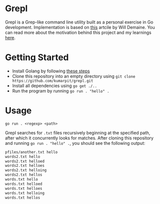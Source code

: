 # Grepl
Grepl is a Grep-like command line utility built as a personal exercise in Go development. Implementation is based on [this](https://willdemaine.ghost.io/grep-from-first-principles-in-golang/) artcile by Will Demaine. You can read more about the motivation behind this project and my learnings [here](https://kumarpit.github.io/grepl).

# Getting Started
- Install Golang by following [these steps](https://go.dev/doc/install)
- Clone this repository into an empty directory using `git clone https://github.com/kumarpit/grepl.git`
- Install all dependencies using `go get ./..`
- Run the program by running `go run . "hello" .`

# Usage
```golang
go run . <regexp> <path>
```
Grepl searches for `.txt` files recursively beginning at the specified path, after which it concurrently looks for matches.
After cloning this repository and running `go run . "hello" .`, you should see the following output:
```bash
pfiles/another.txt hello
words2.txt hello
words2.txt helloed 
words2.txt helloes 
words2.txt helloing
words2.txt hellos  
words.txt hello    
words.txt helloed  
words.txt helloes  
words.txt helloing 
words.txt hellos   
```

